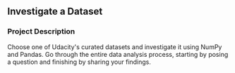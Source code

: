 ## Investigate a Dataset

### Project Description
Choose one of Udacity's curated datasets and investigate it using NumPy and Pandas. Go through the entire data analysis process, starting by posing a question and finishing by sharing your findings.
